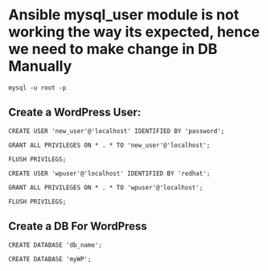 # Ansible mysql_user module is not working the way its expected, hence we need to make change in DB Manually 

```
mysql -u root -p 
```

## Create a WordPress User:
```
CREATE USER 'new_user'@'localhost' IDENTIFIED BY 'password';

GRANT ALL PRIVILEGES ON * . * TO 'new_user'@'localhost';

FLUSH PRIVILEGS;  
```
```
CREATE USER 'wpuser'@'localhost' IDENTIFIED BY 'redhat'; 

GRANT ALL PRIVILEGES ON * . * TO 'wpuser'@'localhost';

FLUSH PRIVILEGS;  
```


## Create a DB For WordPress
```
CREATE DATABASE 'db_name';
``` 
```
CREATE DATABASE 'myWP';
``` 
